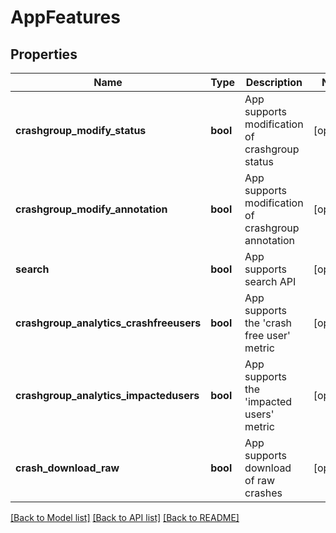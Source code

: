 # AppFeatures

## Properties
Name | Type | Description | Notes
------------ | ------------- | ------------- | -------------
**crashgroup_modify_status** | **bool** | App supports modification of crashgroup status | [optional] 
**crashgroup_modify_annotation** | **bool** | App supports modification of crashgroup annotation | [optional] 
**search** | **bool** | App supports search API | [optional] 
**crashgroup_analytics_crashfreeusers** | **bool** | App supports the &#x27;crash free user&#x27; metric | [optional] 
**crashgroup_analytics_impactedusers** | **bool** | App supports the &#x27;impacted users&#x27; metric | [optional] 
**crash_download_raw** | **bool** | App supports download of raw crashes | [optional] 

[[Back to Model list]](../README.md#documentation-for-models) [[Back to API list]](../README.md#documentation-for-api-endpoints) [[Back to README]](../README.md)

